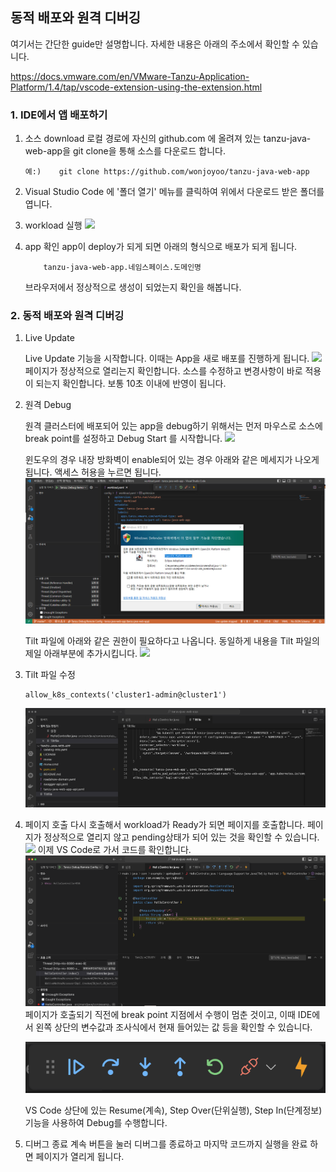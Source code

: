 ## 동적 배포와 원격 디버깅
여기서는 간단한 guide만 설명합니다. 자세한 내용은 아래의 주소에서 확인할 수 있습니다.

https://docs.vmware.com/en/VMware-Tanzu-Application-Platform/1.4/tap/vscode-extension-using-the-extension.html


### 1. IDE에서 앱 배포하기
1. 소스 download
    로컬 경로에 자신의 github.com 에 올려져 있는 tanzu-java-web-app을 git clone을 통해 소스를 다운로드 합니다.
    ```
    예:)    git clone https://github.com/wonjoyoo/tanzu-java-web-app
    ```
2. Visual Studio Code 에 '폴더 열기' 메뉴를 클릭하여 위에서 다운로드 받은 폴더를 엽니다.

3. workload 실행
    ![](./images/workload1.png)

4. app 확인
    app이 deploy가 되게 되면 아래의 형식으로 배포가 되게 됩니다.

    ```
        tanzu-java-web-app.네임스페이스.도메인명 
    ```

    브라우저에서 정상적으로 생성이 되었는지 확인을 해봅니다.

### 2. 동적 배포와 원격 디버깅
1. Live Update

    Live Update 기능을 시작합니다. 이때는 App을 새로 배포를 진행하게 됩니다.
        ![](./images/liveupdate1.png)
    페이지가 정상적으로 열리는지 확인합니다.
    소스를 수정하고 변경사항이 바로 적용이 되는지 확인합니다. 보통 10초 이내에 반영이 됩니다.

2. 원격 Debug

    원격 클러스터에 배포되어 있는 app을 debug하기 위해서는 먼저 마우스로 소스에 break point를 설정하고 Debug Start 를 시작합니다.
    ![](./images/debug.png)

    윈도우의 경우 내장 방화벽이 enable되어 있는 경우 아래와 같은 메세지가 나오게 됩니다. 액세스 허용을 누르면 됩니다.
    ![](./images/debug_alert.png)

    Tilt 파일에 아래와 같은 권한이 필요하다고 나옵니다. 동일하게 내용을 Tilt 파일의 제일 아래부분에 추가시킵니다.
    ![](./images/debug_tilt.png)

3. Tilt 파일 수정
    ```
    allow_k8s_contexts('cluster1-admin@cluster1')
    ```
    ![](./images/tiltfile_change.png)

4. 페이지 호출
    다시 호출해서 workload가 Ready가 되면 페이지를 호출합니다. 페이지가 정상적으로 열리지 않고 pending상태가 되어 있는 것을 확인할 수 있습니다.
    ![](./images/debug1.png)
    이제 VS Code로 가서 코드를 확인합니다.
    ![](./images/ide_debug.png)
페이지가 호출되기 직전에 break point 지점에서 수행이 멈춘 것이고, 이때 IDE에서 왼쪽 상단의 변수값과 조사식에서 현재 들어있는 값 등을 확인할 수 있습니다.

    ![](./images/vscode_debugpanel.png)

    VS Code 상단에 있는  Resume(계속), Step Over(단위실행), Step In(단계정보) 기능을 사용하여 Debug를 수행합니다.

5. 디버그 종료
계속 버튼을 눌러 디버그를 종료하고 마지막 코드까지 실행을 완료 하면 페이지가 열리게 됩니다.
